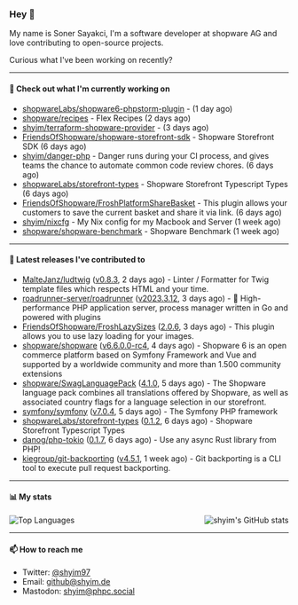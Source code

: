### Hey 👋

My name is Soner Sayakci, I'm a software developer at shopware AG and love contributing to open-source projects.

Curious what I've been working on recently?

---

#### 👷 Check out what I'm currently working on

- [shopwareLabs/shopware6-phpstorm-plugin](https://github.com/shopwareLabs/shopware6-phpstorm-plugin) -  (1 day ago)
- [shopware/recipes](https://github.com/shopware/recipes) - Flex Recipes (2 days ago)
- [shyim/terraform-shopware-provider](https://github.com/shyim/terraform-shopware-provider) -  (3 days ago)
- [FriendsOfShopware/shopware-storefront-sdk](https://github.com/FriendsOfShopware/shopware-storefront-sdk) - Shopware Storefront SDK (6 days ago)
- [shyim/danger-php](https://github.com/shyim/danger-php) - Danger runs during your CI process, and gives teams the chance to automate common code review chores. (6 days ago)
- [shopwareLabs/storefront-types](https://github.com/shopwareLabs/storefront-types) - Shopware Storefront Typescript Types (6 days ago)
- [FriendsOfShopware/FroshPlatformShareBasket](https://github.com/FriendsOfShopware/FroshPlatformShareBasket) - This plugin allows your customers to save the current basket and share it via link. (6 days ago)
- [shyim/nixcfg](https://github.com/shyim/nixcfg) - My Nix config for my Macbook and Server (1 week ago)
- [shopware/shopware-benchmark](https://github.com/shopware/shopware-benchmark) - Shopware Benchmark (1 week ago)

---

#### 🔭 Latest releases I've contributed to

- [MalteJanz/ludtwig](https://github.com/MalteJanz/ludtwig) ([v0.8.3](https://github.com/MalteJanz/ludtwig/releases/tag/v0.8.3), 2 days ago) - Linter / Formatter for Twig template files which respects HTML and your time.
- [roadrunner-server/roadrunner](https://github.com/roadrunner-server/roadrunner) ([v2023.3.12](https://github.com/roadrunner-server/roadrunner/releases/tag/v2023.3.12), 3 days ago) - 🤯 High-performance PHP application server, process manager written in Go and powered with plugins
- [FriendsOfShopware/FroshLazySizes](https://github.com/FriendsOfShopware/FroshLazySizes) ([2.0.6](https://github.com/FriendsOfShopware/FroshLazySizes/releases/tag/2.0.6), 3 days ago) - This plugin allows you to use lazy loading for your images.
- [shopware/shopware](https://github.com/shopware/shopware) ([v6.6.0.0-rc4](https://github.com/shopware/shopware/releases/tag/v6.6.0.0-rc4), 4 days ago) - Shopware 6 is an open commerce platform based on Symfony Framework and Vue and supported by a worldwide community and more than 1.500 community extensions
- [shopware/SwagLanguagePack](https://github.com/shopware/SwagLanguagePack) ([4.1.0](https://github.com/shopware/SwagLanguagePack/releases/tag/4.1.0), 5 days ago) - The Shopware language pack combines all translations offered by Shopware, as well as associated country flags for a language selection in our storefront.
- [symfony/symfony](https://github.com/symfony/symfony) ([v7.0.4](https://github.com/symfony/symfony/releases/tag/v7.0.4), 5 days ago) - The Symfony PHP framework
- [shopwareLabs/storefront-types](https://github.com/shopwareLabs/storefront-types) ([0.1.2](https://github.com/shopwareLabs/storefront-types/releases/tag/0.1.2), 6 days ago) - Shopware Storefront Typescript Types
- [danog/php-tokio](https://github.com/danog/php-tokio) ([0.1.7](https://github.com/danog/php-tokio/releases/tag/0.1.7), 6 days ago) - Use any async Rust library from PHP!
- [kiegroup/git-backporting](https://github.com/kiegroup/git-backporting) ([v4.5.1](https://github.com/kiegroup/git-backporting/releases/tag/v4.5.1), 1 week ago) - Git backporting is a CLI tool to execute pull request backporting.

---

#### 📊 My stats

<img align="right" alt="shyim's GitHub stats" src="https://github-readme-stats.vercel.app/api?username=shyim&count_private=1&show_icons=true&" />

![Top Languages](https://github-readme-stats.vercel.app/api/top-langs/?username=shyim)

---

#### 📫 How to reach me

- Twitter: [@shyim97](https://twitter.com/shyim97)
- Email: [github@shyim.de](mailto://github@shyim.de)
- Mastodon: <a rel="me" href="https://phpc.social/@shyim">shyim@phpc.social</a>
